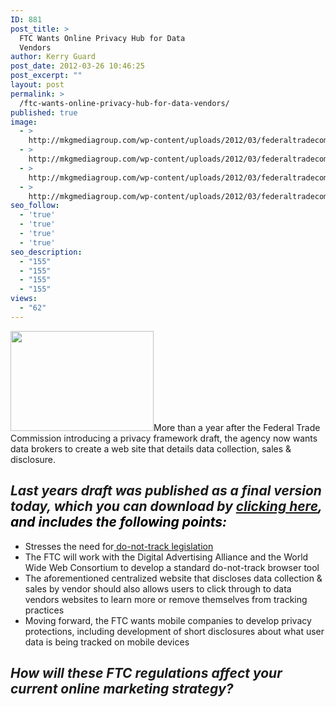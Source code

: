 ```yaml
---
ID: 881
post_title: >
  FTC Wants Online Privacy Hub for Data
  Vendors
author: Kerry Guard
post_date: 2012-03-26 10:46:25
post_excerpt: ""
layout: post
permalink: >
  /ftc-wants-online-privacy-hub-for-data-vendors/
published: true
image:
  - >
    http://mkgmediagroup.com/wp-content/uploads/2012/03/federaltradecommissiondataprivacyconerns2.jpeg
  - >
    http://mkgmediagroup.com/wp-content/uploads/2012/03/federaltradecommissiondataprivacyconerns2.jpeg
  - >
    http://mkgmediagroup.com/wp-content/uploads/2012/03/federaltradecommissiondataprivacyconerns2.jpeg
  - >
    http://mkgmediagroup.com/wp-content/uploads/2012/03/federaltradecommissiondataprivacyconerns2.jpeg
seo_follow:
  - 'true'
  - 'true'
  - 'true'
  - 'true'
seo_description:
  - "155"
  - "155"
  - "155"
  - "155"
views:
  - "62"
---
```

<img class="alignleft size-full wp-image-882" title="FTC logo" src="http://mkgmediagroup.com/wp-content/uploads/2012/04/FTC-logo.jpeg" alt="" width="229" height="160" />More than a year after the Federal Trade Commission introducing a privacy framework draft, the agency now wants data brokers to create a web site that details data collection, sales &amp; disclosure.
<h2><em>Last years draft was published as a final version today, which you can download by <span style="color: #3366ff;"><a href="http://www.ftc.gov/os/2012/03/120326privacyreport.pdf" target="_blank">clicking here</a><span style="color: #000000;">,</span> <span style="color: #000000;">and includes the following points:</span></span></em></h2>
<ul>
	<li>Stresses the need for<a href="http://www.clickz.com/clickz/news/1929600/ftc-track-online-ads" target="_blank"> do-not-track legislation</a></li>
	<li>The FTC will work with the Digital Advertising Alliance and the World Wide Web Consortium to develop a standard do-not-track browser tool</li>
	<li>The aforementioned centralized website that discloses data collection &amp; sales by vendor should also allows users to click through to data vendors websites to learn more or remove themselves from tracking practices</li>
	<li>Moving forward, the FTC wants mobile companies to develop privacy protections, including development of short disclosures about what user data is being tracked on mobile devices</li>
</ul>
<h2><em>How will these FTC regulations affect your current online marketing strategy?</em></h2>